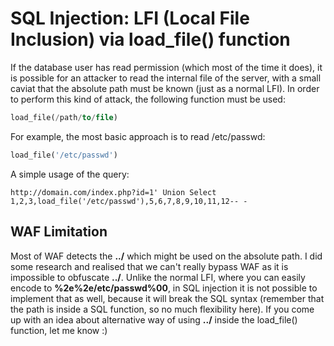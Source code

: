 # SQL Injection: LFI (Local File Inclusion) via load_file() function

If the database user has read permission (which most of the time it does), it is possible for an attacker to read the internal file of the server, with a small caviat that the absolute path must be known (just as a normal LFI).
In order to perform this kind of attack, the following function must be used:  

```sql
load_file(/path/to/file)
```

For example, the most basic approach is to read /etc/passwd:  
```sql
load_file('/etc/passwd')
```

A simple usage of the query:  
```
http://domain.com/index.php?id=1' Union Select 1,2,3,load_file('/etc/passwd'),5,6,7,8,9,10,11,12-- -
```

## WAF Limitation
Most of WAF detects the **../** which might be used on the absolute path. I did some research and realised that we can't really bypass WAF as it is impossible to obfuscate **../**. Unlike the normal LFI, where you can easily encode to **%2e%2e/etc/passwd%00**, in SQL injection it is not possible to implement that as well, because it will break the SQL syntax (remember that the path is inside a SQL function, so no much flexibility here).
If you come up with an idea about alternative way of using **../** inside the load_file() function, let me know :)

